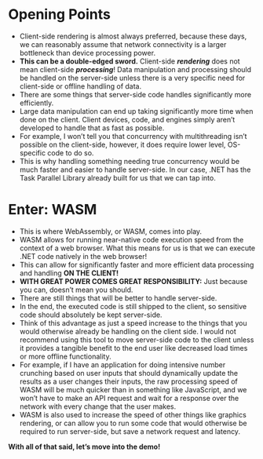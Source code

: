 # Opening Points
-   Client-side rendering is almost always preferred, because these days, we can reasonably assume that network connectivity is a larger bottleneck than device processing power.
-   **This can be a double-edged sword.** Client-side ***rendering*** does not mean client-side ***processing***! Data manipulation and processing should be handled on the server-side unless there is a very specific need for client-side or offline handling of data.
-   There are some things that server-side code handles significantly more efficiently.
-   Large data manipulation can end up taking significantly more time when done on the client. Client devices, code, and engines simply aren’t developed to handle that as fast as possible.
-   For example, I won’t tell you that concurrency with multithreading isn’t possible on the client-side, however, it does require lower level, OS-specific code to do so.
-   This is why handling something needing true concurrency would be much faster and easier to handle server-side. In our case, .NET has the Task Parallel Library already built for us that we can tap into.

# Enter: WASM
-   This is where WebAssembly, or WASM, comes into play.
-   WASM allows for running near-native code execution speed from the context of a web browser. What this means for us is that we can execute .NET code natively in the web browser!
-   This can allow for significantly faster and more efficient data processing and handling **ON THE CLIENT!**
-   **WITH GREAT POWER COMES GREAT RESPONSIBILITY:** Just because you can, doesn’t mean you should.
-   There are still things that will be better to handle server-side.
-   In the end, the executed code is still shipped to the client, so sensitive code should absolutely be kept server-side.
-   Think of this advantage as just a speed increase to the things that you would otherwise already be handling on the client side. I would not recommend using this tool to move server-side code to the client unless it provides a tangible benefit to the end user like decreased load times or more offline functionality.
-   For example, if I have an application for doing intensive number crunching based on user inputs that should dynamically update the results as a user changes their inputs, the raw processing speed of WASM will be much quicker than in something like JavaScript, and we won’t have to make an API request and wait for a response over the network with every change that the user makes.
-   WASM is also used to increase the speed of other things like graphics rendering, or can allow you to run some code that would otherwise be required to run server-side, but save a network request and latency.

**With all of that said, let’s move into the demo!**
